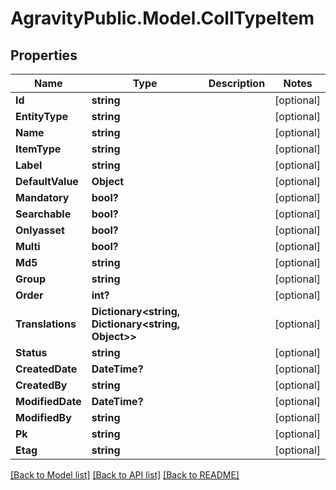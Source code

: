 
# AgravityPublic.Model.CollTypeItem

## Properties

Name | Type | Description | Notes
------------ | ------------- | ------------- | -------------
**Id** | **string** |  | [optional] 
**EntityType** | **string** |  | [optional] 
**Name** | **string** |  | [optional] 
**ItemType** | **string** |  | [optional] 
**Label** | **string** |  | [optional] 
**DefaultValue** | **Object** |  | [optional] 
**Mandatory** | **bool?** |  | [optional] 
**Searchable** | **bool?** |  | [optional] 
**Onlyasset** | **bool?** |  | [optional] 
**Multi** | **bool?** |  | [optional] 
**Md5** | **string** |  | [optional] 
**Group** | **string** |  | [optional] 
**Order** | **int?** |  | [optional] 
**Translations** | **Dictionary&lt;string, Dictionary&lt;string, Object&gt;&gt;** |  | [optional] 
**Status** | **string** |  | [optional] 
**CreatedDate** | **DateTime?** |  | [optional] 
**CreatedBy** | **string** |  | [optional] 
**ModifiedDate** | **DateTime?** |  | [optional] 
**ModifiedBy** | **string** |  | [optional] 
**Pk** | **string** |  | [optional] 
**Etag** | **string** |  | [optional] 

[[Back to Model list]](../README.md#documentation-for-models)
[[Back to API list]](../README.md#documentation-for-api-endpoints)
[[Back to README]](../README.md)

